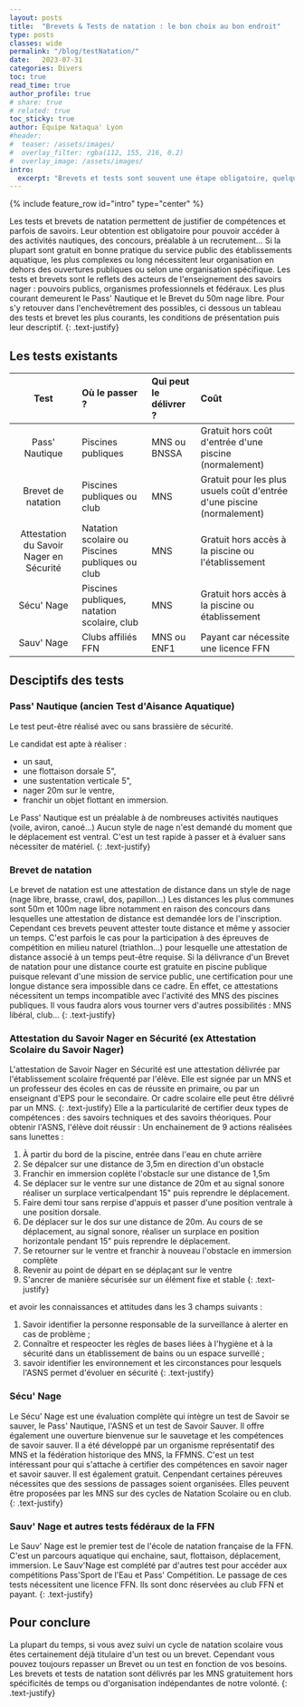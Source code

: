 ```yaml
---
layout: posts
title:  "Brevets & Tests de natation : le bon choix au bon endroit"
type: posts
classes: wide
permalink: "/blog/testNatation/"
date:   2023-07-31 
categories: Divers
toc: true
read_time: true
author_profile: true
# share: true
# related: true
toc_sticky: true
author: Équipe Nataqua' Lyon
#header: 
#  teaser: /assets/images/
#  overlay_filter: rgba(112, 155, 216, 0.2)
#  overlay_image: /assets/images/
intro:
  excerpt: "Brevets et tests sont souvent une étape obligatoire, quelques repères pour gagner du temps..."
---
```

{% include feature_row id="intro" type="center" %}


Les tests et brevets de natation permettent de justifier de compétences et parfois de savoirs. Leur obtention est obligatoire pour pouvoir accéder à des activités nautiques, des concours, préalable à un recrutement... Si la plupart sont gratuit en bonne pratique du service public des établissements aquatique, les plus complexes ou long nécessitent leur organisation en dehors des ouvertures publiques ou selon une organisation spécifique.
Les tests et brevets sont le reflets des acteurs de l'enseignement des savoirs nager : pouvoirs publics, organismes professionnels et fédéraux. 
Les plus courant demeurent le Pass' Nautique et le Brevet du 50m nage libre. Pour s'y retouver dans l'enchevêtrement des possibles, ci dessous un tableau des tests et brevet les plus courants, les conditions de présentation puis leur descriptif.
{: .text-justify}


## Les tests existants

| Test | Où le passer ? | Qui peut le délivrer ? | Coût |
| :----: | :---- |:---- |:---- |
| Pass' Nautique |  Piscines publiques | MNS ou BNSSA | Gratuit hors coût d'entrée d'une piscine (normalement)| 
| Brevet de natation | Piscines publiques ou club | MNS | Gratuit pour les plus usuels coût d'entrée d'une piscine (normalement)|
| Attestation du Savoir Nager en Sécurité | Natation scolaire ou Piscines publiques ou club | MNS | Gratuit hors accès à la piscine ou l'établissement |
| Sécu' Nage | Piscines publiques, natation scolaire, club | MNS | Gratuit hors accès à la piscine ou établissement |
| Sauv' Nage | Clubs affiliés FFN | MNS ou ENF1 | Payant car nécessite une licence FFN |


## Desciptifs des tests

### Pass' Nautique (ancien Test d'Aisance Aquatique)

Le test peut-être réalisé avec ou sans brassière de sécurité.

Le candidat est apte à réaliser : 
- un saut, 
- une flottaison dorsale 5", 
- une sustentation verticale 5", 
- nager 20m sur le ventre, 
- franchir un objet flottant en immersion.

Le Pass' Nautique est un préalable à de nombreuses activités nautiques (voile, aviron, canoé...)
Aucun style de nage n'est demandé du moment que le déplacement est ventral.
C'est un test rapide à passer et à évaluer sans nécessiter de matériel.
{: .text-justify}

### Brevet de natation

Le brevet de natation est une attestation de distance dans un style de nage (nage libre, brasse, crawl, dos, papillon...)
Les distances les plus communes sont 50m et 100m nage libre notamment en raison des concours dans lesquelles une attestation de distance est demandée lors de l'inscription.
Cependant ces brevets peuvent attester toute distance et même y associer un temps. C'est parfois le cas pour la participation à des épreuves de compétition en milieu naturel (triathlon...) pour lesquelle une attestation de distance associé à un temps peut-être requise. Si la délivrance d'un Brevet de natation pour une distance courte est gratuite en piscine publique puisque relevant d'une mission de service public, une certification pour une longue distance sera impossible dans ce cadre. En effet, ce attestations nécessitent un temps incompatible avec l'activité des MNS des piscines publiques. Il vous faudra alors vous tourner vers d'autres possibilités : MNS libéral, club...
{: .text-justify}

### Attestation du Savoir Nager en Sécurité (ex Attestation Scolaire du Savoir Nager)

L'attestation de Savoir Nager en Sécurité est une attestation délivrée par l'établissement scolaire fréquenté par l'élève. Elle est signée par un MNS et un professeur des écoles en cas de réussite en primaire, ou par un enseignant d'EPS pour le secondaire. Or cadre scolaire elle peut être délivré par un MNS.
{: .text-justify}
Elle a la particularité de certifier deux types de compétences : des savoirs techniques et des savoirs théoriques.
Pour obtenir l'ASNS, l'élève doit réussir :
Un enchainement de 9 actions réalisées sans lunettes :
1. À partir du bord de la piscine, entrée dans l'eau en chute arrière
2. Se dépalcer sur une distance de 3,5m en direction d'un obstacle
3. Franchir en immersion coplète l'obstacle sur une distance de 1,5m
4. Se déplacer sur le ventre sur une distance de 20m et au signal sonore réaliser un surplace verticalpendant 15" puis reprendre le déplacement.
5. Faire demi tour sans rerpise d'appuis et passer d'une position ventrale à une position dorsale.
6. De déplacer sur le dos sur une distance de 20m. Au cours de se déplacement, au signal sonore, réaliser un surplace en position horizontale pendant 15" puis reprendre le déplacement.
7. Se retourner sur le ventre et franchir à nouveau l'obstacle en immersion complète
8. Revenir au point de départ en se déplaçant sur le ventre
9. S'ancrer de manière sécurisée sur un élément fixe et stable
{: .text-justify}

et avoir les connaissances et attitudes dans les 3 champs suivants :
1. Savoir identifier la personne responsable de la surveillance à alerter en cas de problème ;
2. Connaître et respeocter les règles de bases liées à l'hygiène et à la sécurité dans un établissement de bains ou un espace surveillé ;
3. savoir identifier les environnement et les circonstances pour lesquels l'ASNS permet d'évoluer en sécurité
{: .text-justify}


### Sécu' Nage

Le Sécu' Nage est une évaluation complète qui intègre un test de Savoir se sauver, le Pass' Nautique, l'ASNS et un test de Savoir Sauver. Il offre également une ouverture bienvenue sur le sauvetage et les compétences de savoir sauver. Il a été développé par un organisme représentatif des MNS et la fédération historique des MNS, la FFMNS. C'est un test intéressant pour qui s'attache à certifier des compétences en savoir nager et savoir sauver. Il est également gratuit. Cenpendant certaines péreuves nécessites que des sessions de passages soient organisées. Elles peuvent être proposées par les MNS sur des cycles de Natation Scolaire ou en club.
{: .text-justify}

### Sauv' Nage et autres tests fédéraux de la FFN
Le Sauv' Nage est le premier test de l'école de natation française de la FFN. C'est un parcours aquatique qui enchaine, saut, flottaison, déplacement, immersion. Le Sauv'Nage est complété par d'autres test pour accéder aux compétitions Pass'Sport de l'Eau et Pass' Compétition. Le passage de ces tests nécessitent une licence FFN. Ils sont donc réservées au club FFN et payant.
{: .text-justify}

## Pour conclure
La plupart du temps, si vous avez suivi un cycle de natation scolaire vous êtes certainement déjà titulaire d'un test ou un brevet. Cependant vous pouvez toujours repasser un Brevet ou un test en fonction de vos besoins. Les brevets et tests de natation sont délivrés par les MNS gratuitement hors spécificités de temps ou d'organisation indépendantes de notre volonté.
{: .text-justify}